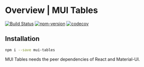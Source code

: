 # Overview \| MUI Tables

[![Build Status](https://travis-ci.org/parkerself22/mui-table.svg?branch=master)](https://travis-ci.org/parkerself22/mui-table) [![npm-version](https://img.shields.io/npm/v/mui-tables.svg?style=flat)](https://www.npmjs.com/package/mui-tables) [![codecov](https://codecov.io/gh/parkerself22/mui-table/branch/master/graph/badge.svg)](https://codecov.io/gh/parkerself22/mui-table)

## Installation

```bash
npm i --save mui-tables
```

MUI Tables needs the peer dependencies of React and Material-UI.


